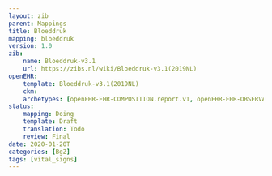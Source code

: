 ```yaml
---
layout: zib
parent: Mappings
title: Bloeddruk
mapping: bloeddruk
version: 1.0
zib:
    name: Bloeddruk-v3.1
    url: https://zibs.nl/wiki/Bloeddruk-v3.1(2019NL)
openEHR:
    template: Bloeddruk-v3.1(2019NL)
    ckm: 
    archetypes: [openEHR-EHR-COMPOSITION.report.v1, openEHR-EHR-OBSERVATION.blood_pressure.v2]
status:
    mapping: Doing
    template: Draft
    translation: Todo
    review: Final
date: 2020-01-20T
categories: [BgZ]
tags: [vital_signs]
---
```



